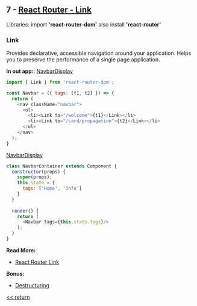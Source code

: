 ## 7 - [React Router - Link](../components/Navbar/index.js)
  Libraries: 
  import **'react-router-dom'** 
  also install **'react-router'**

### Link
  Provides declarative, accessible navigation around your application.
  Helps you to preserve the performance of a single page application.

  **In out app:**:
  [NavbarDisplay](../components/Navbar/NavbarDisplay.jsx)
  ``` javascript
  import { Link } from 'react-router-dom';

  const Navbar = ({ tags: [t1, t2] }) => {
    return (
      <nav className="navbar">
        <ul>
          <li><Link to="/welcome">{t1}</Link></li>
          <li><Link to="/card/propagation">{t2}</Link></li>
        </ul>
      </nav>
    );
  }
  ``` 
  
  [NavbarDisplay](../components/Navbar/NavbarContainer.js)
  ``` javascript
  class NavbarContainer extends Component {
    constructor(props) {
      super(props);
      this.state = {
        tags: ['Home', 'Info']
      }
    }
    
    render() {
      return (
        <Navbar tags={this.state.tags}/>
      );
    }
  }
  ```


  **Read More:**
  - [React Router Link](https://reacttraining.com/react-router/web/api/Link)

  **Bonus:**
  - [Destructuring](https://javascript.info/destructuring-assignment)


[<< return](./index.md)
